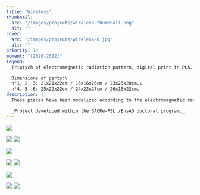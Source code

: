 ```yaml
---
title: "Wireless"
thumbnail:
  src: "/images/projects/wireless-thumbnail.png"
  alt: ""
cover:
  src: "/images/projects/wireless-0.jpg"
  alt: ""
priority: 14
moment: "[2020-2022]"
legend: |
  Triptych of electromagnetic radiation pattern, digital print in PLA.  

  Dimensions of parts:\
  n°1, 2, 3: 21x21x22cm / 16x16x26cm / 23x23x20cm.\
  n°4, 5, 6: 25x22x22cm / 24x22x27cm / 26x18x22cm.
description: |
  These pieces have been modelized according to the electromagnetic radiation of three Wi-Fi antennas. The three-dimensional shapes reveal the main emission lobes characteristic of each antenna. These impressions take on the counter-form of the electromagnetic field emanating from the antennas. They allow us to perceive the geometry of our wireless communications flows.

  _Project developed within the SACRe-PSL /EnsAD doctoral program._
---
```


![](/images/projects/wireless-2.jpg)

![](/images/projects/wireless-3.jpg)
![](/images/projects/wireless-4.jpg)

![](/images/projects/wireless-10.jpg)

![](/images/projects/wireless-9.jpg)
![](/images/projects/wireless-11.jpg)

![](/images/projects/wireless-6.jpg)

![](/images/projects/wireless-7.jpg)
![](/images/projects/wireless-8.jpg)
